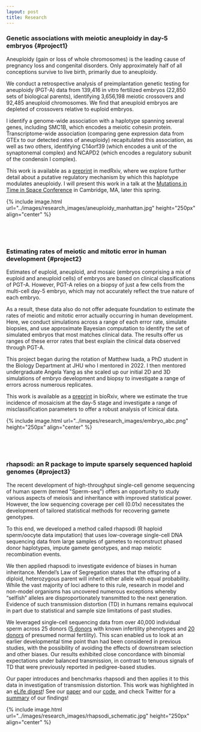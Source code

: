 ```yaml
---
layout: post
title: Research
---
```


<style>
    /* Style to add space between sections */
    .research-section {
        margin-bottom: 80px; /* Adjust the margin as needed */
    }
</style>

### Genetic associations with meiotic aneuploidy in day-5 embryos  {#project1}
<div class="research-section">
    <p> Aneuploidy (gain or loss of whole chromosomes) is the leading cause of pregnancy loss and congenital disorders. Only approximately half of all conceptions survive to live birth, primarily due to aneuploidy.</p>
    <p> We conduct a retrospective analysis of preimplantation genetic testing for aneuploidy (PGT-A) data from 139,416 in vitro fertilized embryos (22,850 sets of biological parents), identifying 3,656,198 meiotic crossovers and 92,485 aneuploid chromosomes. We find that aneuploid embryos are depleted of crossovers relative to euploid embryos.</p>
    <p> I identify a genome-wide association with a haplotype spanning several genes, including SMC1B, which encodes a meiotic cohesin protein. Transcriptome-wide association (comparing gene expression data from GTEx to our detected rates of aneuploidy) recapitulated this association, as well as two others, identifying C14orf39 (which encodes a unit of the synaptonemal complex) and NCAPD2 (which encodes a regulatory subunit of the condensin I complex).</p> 
    <p> This work is available as a <a href="https://www.medrxiv.org/content/10.1101/2025.04.02.25325097v1">preprint</a> in medRxiv, where we explore further detail about a putative regulatory mechanism by which this haplotype modulates aneuploidy. I will present this work in a talk at the <a href="https://broadinstitute.swoogo.com/mits2025/5970756">Mutations in Time in Space Conference</a> in Cambridge, MA, later this spring.</p>
    <p>{% include image.html url="../images/research_images/aneuploidy_manhattan.jpg" height="250px" align="center" %}</p>
</div>



### Estimating rates of meiotic and mitotic error in human development  {#project2}
<div class="research-section">
    <p> Estimates of euploid, aneuploid, and mosaic (embryos comprising a mix of euploid and aneuploid cells) of embryos are based on clinical classifications of PGT-A. However, PGT-A relies on a biopsy of just a few cells from the multi-cell day-5 embryo, which may not accurately reflect the true nature of each embryo.</p>
    <p> As a result, these data also do not offer adequate foundation to estimate the rates of meiotic and mitotic error actually occurring in human development. Here, we conduct simulations across a range of each error rate, simulate biopsies, and use approximate Bayesian computation to identify the set of simulated embryos that most matches clinical data. The results offer us ranges of these error rates that best explain the clinical data observed through PGT-A.</p>
    <p> This project began during the rotation of Matthew Isada, a PhD student in the Biology Department at JHU who I mentored in 2022. I then mentored undergraduate Angela Yang as she scaled up our initial 2D and 3D simulations of embryo development and biopsy to investigate a range of errors across numerous replicates.</p>
    <p> This work is available as a <a href="https://www.biorxiv.org/content/10.1101/2024.11.26.625484v1">preprint</a> in bioRxiv, where we estimate the true incidence of mosaicism at the day-5 stage and investigate a range of misclassification parameters to offer a robust analysis of lcinical data.</p>
    <p>{% include image.html url="../images/research_images/embryo_abc.png" height="250px" align="center" %}</p>
</div>



<!-- ### Testing for transmission distortion in a large sample of human sperm genomes  {#project3}
<div class="research-section">
    <p> Mendel’s Law of Segregation states that the offspring of a diploid, heterozygous parent will inherit either allele with equal probability. While the vast majority of loci adhere to this rule, research in model and non-model organisms has uncovered numerous exceptions whereby “selfish” alleles are disproportionately transmitted to the next generation. Evidence of such transmission distortion (TD) in humans remains equivocal in part due to statistical and sample size limitations of past studies. </p>
    <p>We leveraged single-cell sequencing data from over 40,000 individual sperm across 25 donors (<a href="https://link.springer.com/article/10.1007/s10815-021-02300-3">5 donors</a> with known infertility phenotypes and <a href="https://www.nature.com/articles/s41586-020-2347-0">20 donors</a> of presumed normal fertility). This scan enabled us to look at an earlier developmental time point than had been considered in previous studies, with the possibility of avoiding the effects of downstream selection and other biases. Our results exhibited close concordance with binomial expectations under balanced transmission, in contrast to tenuous signals of TD that were previously reported in pedigree-based studies.</p>
    <p>This work was highlighted in an <a href="https://doi.org/10.7554/eLife.76383">eLife digest</a>! See our <a href="https://doi.org/10.7554/eLife.76383">paper</a> and our <a href="https://github.com/mccoy-lab/transmission-distortion">code</a>, and check Twitter for a <a href="https://twitter.com/saracarioscia/status/1628101974318264321?ref_src=twsrc%5Etfw">summary</a> of our findings!</p>
    <p>{% include image.html url="../images/research_images/td_pipeline_schematic.jpg" height="250px" align="center" %}</p>
</div> -->



### rhapsodi: an R package to impute sparsely sequenced haploid genomes  {#project3}
<div class="research-section">
    <p>The recent development of high-throughput single-cell genome sequencing of human sperm (termed "Sperm-seq") offers an opportunity to study various aspects of meiosis and inheritance with improved statistical power. However, the low sequencing coverage per cell (0.01x) necessitates the development of tailored statistical methods for recovering gamete genotypes.</p>
    <p>To this end, we developed a method called rhapsodi (R haploid sperm/oocyte data imputation) that uses low-coverage single-cell DNA sequencing data from large samples of gametes to reconstruct phased donor haplotypes, impute gamete genotypes, and map meiotic recombination events. <!-- rhapsodi is introduced in our <a href="https://doi.org/10.7554/eLife.76383">paper</a> and is available as a user-friendly and thoroughly benchmarked <a href="https://github.com/mccoy-lab/rhapsodi">R package</a>. -->
    </p>
    <p> We then applied rhapsodi to investigate evidence of biases in human inheritance. Mendel’s Law of Segregation states that the offspring of a diploid, heterozygous parent will inherit either allele with equal probability. While the vast majority of loci adhere to this rule, research in model and non-model organisms has uncovered numerous exceptions whereby “selfish” alleles are disproportionately transmitted to the next generation. Evidence of such transmission distortion (TD) in humans remains equivocal in part due to statistical and sample size limitations of past studies. </p>
    <p>We leveraged single-cell sequencing data from over 40,000 individual sperm across 25 donors (<a href="https://link.springer.com/article/10.1007/s10815-021-02300-3">5 donors</a> with known infertility phenotypes and <a href="https://www.nature.com/articles/s41586-020-2347-0">20 donors</a> of presumed normal fertility). This scan enabled us to look at an earlier developmental time point than had been considered in previous studies, with the possibility of avoiding the effects of downstream selection and other biases. Our results exhibited close concordance with binomial expectations under balanced transmission, in contrast to tenuous signals of TD that were previously reported in pedigree-based studies.</p>
    <p>Our paper introduces and benchmarks rhapsodi and then applies it to this data in investigation of transmission distortion. This work was highlighted in an <a href="https://doi.org/10.7554/eLife.76383">eLife digest</a>! See our <a href="https://doi.org/10.7554/eLife.76383">paper</a> and our <a href="https://github.com/mccoy-lab/transmission-distortion">code</a>, and check Twitter for a <a href="https://twitter.com/saracarioscia/status/1628101974318264321?ref_src=twsrc%5Etfw">summary</a> of our findings!</p>
    <p>{% include image.html url="../images/research_images/rhapsodi_schematic.jpg" height="250px" align="center" %}</p>
</div>



<!-- ### Science Policy  {#project5}
<div class="research-section">
    <p>From 2017 to 2019, I worked as a Science Policy Fellow at the <a href="https://www.ida.org/en/ida-ffrdcs/science-and-technology-policy-institute">Science and Technology Policy Institute</a> (STPI), a federally-funded research and development center in Washington, DC. STPI receives funding from the NSF to conduct research and projects for the White House Office of Science and Technology Policy (OSTP). STPI also contracts with government agencies across the Executive Branch to offer science and technology analysis. These projects generally included research and literature review, interviews, and some project-specific analyses, followed by briefings, conference presentations, and formal publications. Check out some details about my work <a href="https://scarioscia.github.io/2023-01-25/science-policy">here</a>.</p>
    <p>{% include image.html url="../images/research_images/SSA.png" height="250px" align="center" %}</p>
</div> -->
